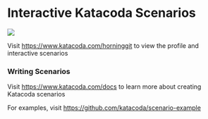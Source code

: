 # Interactive Katacoda Scenarios

[![](http://shields.katacoda.com/katacoda/horninggit/count.svg)](https://www.katacoda.com/horninggit "Get your profile on Katacoda.com")

Visit https://www.katacoda.com/horninggit to view the profile and interactive scenarios

### Writing Scenarios
Visit https://www.katacoda.com/docs to learn more about creating Katacoda scenarios

For examples, visit https://github.com/katacoda/scenario-example

